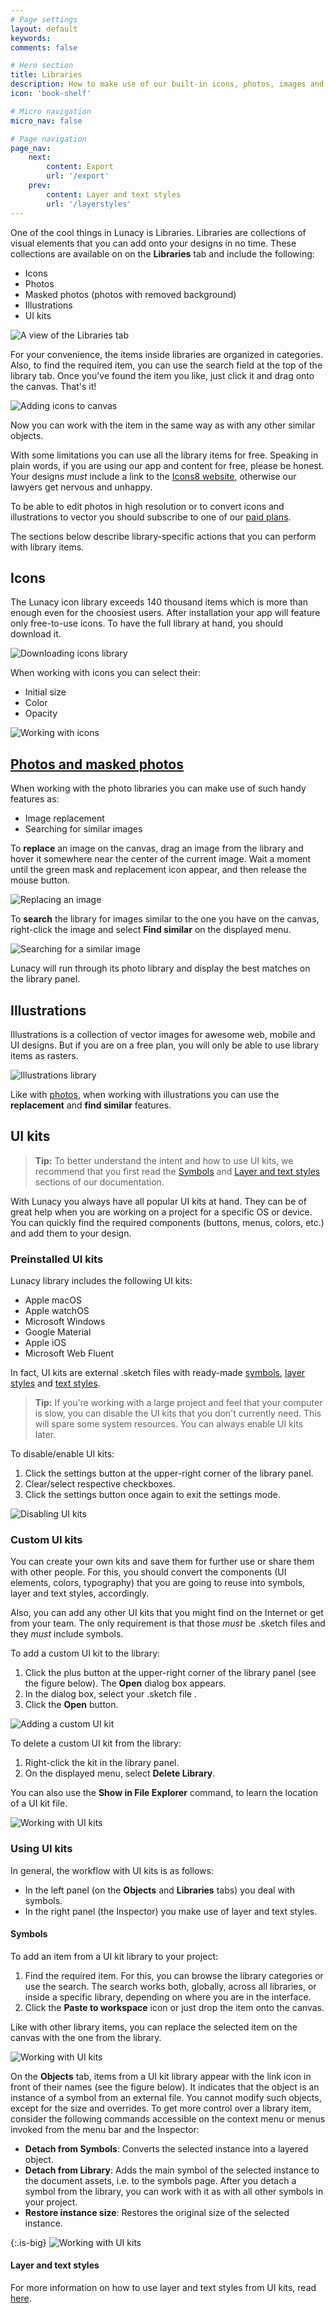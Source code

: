 ```yaml
---
# Page settings
layout: default
keywords:
comments: false

# Hero section
title: Libraries
description: How to make use of our built-in icons, photos, images and UI kits
icon: 'book-shelf'

# Micro navigation
micro_nav: false

# Page navigation
page_nav:
    next:
        content: Export
        url: '/export'
    prev:
        content: Layer and text styles
        url: '/layerstyles'
---
```


One of the cool things in Lunacy is Libraries. Libraries are collections of visual elements that you can add onto your designs in no time. These collections are available on on the **Libraries** tab and include the following:

* Icons
* Photos
* Masked photos (photos with removed background)
* Illustrations
* UI kits

![A view of the Libraries tab](public/libraries.png)

For your convenience, the items inside libraries are organized in categories. Also, to find the required item, you can use the search field at the top of the library tab. Once you've found the item you like, just click it and drag onto the canvas. That's it!

![Adding icons to canvas](public/addicon1.gif)

Now you can work with the item in the same way as with any other similar objects.

With some limitations you can use all the library items for free. Speaking in plain words, if you are using our app and content for free, please be honest. Your designs *must* include a link to the <a href="https://icons8.com" target="_blank">Icons8 website</a>, otherwise our lawyers get nervous and unhappy.

To be able to edit photos in high resolution or to convert icons and illustrations to vector you should subscribe to one of our <a href="https://icons8.com/pricing" target="_blank">paid plans</a>.

The sections below describe library-specific actions that you can perform with library items.

## Icons

The Lunacy icon library exceeds 140 thousand items which is more than enough even for the choosiest users. After installation your app will feature only free-to-use icons. To have the full library at hand, you should download it.

![Downloading icons library](public/dnldicn.png)

When working with icons you can select their:

* Initial size
* Color
* Opacity

![Working with icons](public/iconssizecolor2.gif)

## [Photos and masked photos](#photos-and-masked-photos)

When working with the photo libraries you can make use of such handy features as:

* Image replacement
* Searching for similar images

To **replace** an image on the canvas, drag an image from the library and hover it somewhere near the center of the current image. Wait a moment until the green mask and replacement icon appear, and then release the mouse button.

![Replacing an image](public/replaceimage.gif)

To **search** the library for images similar to the one you have on the canvas, right-click the image and select **Find similar** on the displayed menu.

![Searching for a similar image](public/findsimilar.png)

Lunacy will run through its photo library and display the best matches on the library panel.

## Illustrations

Illustrations is a collection of vector images for awesome web, mobile and UI designs. But if you are on a free plan, you will only be able to use library items as rasters.

![Illustrations library](public/illustrations1.png)

Like with [photos](#photos-and-masked-photos), when working with illustrations you can use the **replacement** and **find similar** features.

## UI kits

>**Tip:** To better understand the intent and how to use UI kits, we recommend that you first read the <a href="https://docs.icons8.com/symbols" target="_blank">Symbols</a> and <a href="https://docs.icons8.com/layerstyles" target="_blank">Layer and text styles</a> sections of our documentation.

With Lunacy you always have all popular UI kits at hand. They can be of great help when you are working on a project for a specific OS or device. You can quickly find the required components (buttons, menus, colors, etc.) and add them to your design.

### Preinstalled UI kits

Lunacy library includes the following UI kits:

* Apple macOS
* Apple watchOS
* Microsoft Windows
* Google Material
* Apple iOS
* Microsoft Web Fluent

In fact, UI kits are external .sketch files with ready-made <a href="https://docs.icons8.com/symbols" target="_blank">symbols</a>, <a href="https://docs.icons8.com/layerstyles/#layer-styles" target="_blank">layer styles</a> and <a href="https://docs.icons8.com/layerstyles/#text-styles" target="_blank">text styles</a>.

>**Tip:** If you're working with a large project and feel that your computer is slow, you can disable the UI kits that you don't currently need. This will spare some system resources. You can always enable UI kits later.

To disable/enable UI kits:

1. Click the settings button at the upper-right corner of the library panel.
2. Clear/select respective checkboxes.
3. Click the settings button once again to exit the settings mode.

![Disabling UI kits](public/uikits.png)

### Custom UI kits

You can create your own kits and save them for further use or share them with other people. For this, you should convert the components (UI elements, colors, typography) that you are going to reuse into symbols, layer and text styles, accordingly.

Also, you can add any other UI kits that you might find on the Internet or get from your team. The only requirement is that those *must* be .sketch files and they *must* include symbols.

To add a custom UI kit to the library:

1. Click the plus button at the upper-right corner of the library panel (see the figure below). The **Open** dialog box appears.
2. In the dialog box, select your .sketch file .
3. Click the **Open** button.

![Adding a custom UI kit](public/adduikit.png)

To delete a custom UI kit from the library:

1. Right-click the kit in the library panel.
2. On the displayed menu, select **Delete Library**.

You can also use the **Show in File Explorer** command, to learn the location of a UI kit file.

![Working with UI kits](public/libraries-delcustuikit.png)

### Using UI kits

In general, the workflow with UI kits is as follows:

* In the left panel (on the **Objects** and **Libraries** tabs) you deal with symbols.
* In the right panel (the Inspector) you make use of layer and text styles.

#### Symbols

To add an item from a UI kit library to your project:

1. Find the required item. For this, you can browse the library categories or use the search. The search works both, globally, across all libraries, or inside a specific library, depending on where you are in the interface.
2. Click the **Paste to workspace** icon or just drop the item onto the canvas.

Like with other library items, you can replace the selected item on the canvas with the one from the library.

![Working with UI kits](public/uikitadd.gif)

On the **Objects** tab, items from a UI kit library appear with the link icon in front of their names (see the figure below). It indicates that the object is an instance of a symbol from an external file. You cannot modify such objects, except for the size and overrides. To get more control over a library item, consider the following commands accessible on the context menu or menus invoked from the menu bar and the Inspector:

* **Detach from Symbols**: Converts the selected instance into a layered object.
* **Detach from Library**: Adds the main symbol of the selected instance to the document assets, i.e. to the symbols page. After you detach a symbol from the library, you can work with it as with all other symbols in your project.
* **Restore instance size**: Restores the original size of the selected instance.  

{:.is-big}
![Working with UI kits](public/uikitscommands.png)

#### Layer and text styles

For more information on how to use layer and text styles from UI kits, read <a href="https://docs.icons8.com/layerstyles/#external-styles" target="_blank">here</a>.
